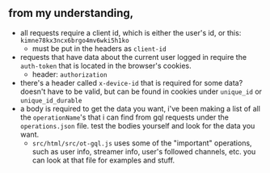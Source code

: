 ## from my understanding,

* all requests require a client id, which is either the user's id, or this: `kimne78kx3ncx6brgo4mv6wki5h1ko`
    * must be put in the headers as `client-id`
* requests that have data about the current user logged in require the `auth-token` that is located in the browser's cookies.
    * header: `authorization`
* there's a header called `x-device-id` that is required for some data? doesn't have to be valid, but can be found in cookies under `unique_id` or `unique_id_durable`
* a body is required to get the data you want, i've been making a list of all the `operationName`'s that i can find from gql requests under the `operations.json` file. test the bodies yourself and look for the data you want.
    * `src/html/src/ot-gql.js` uses some of the "important" operations, such as user info, streamer info, user's followed channels, etc. you can look at that file for examples and stuff.